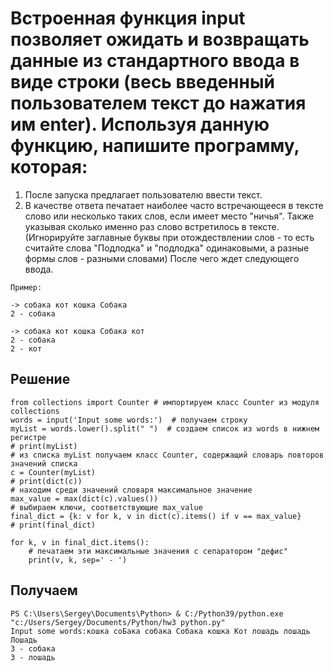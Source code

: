 # Встроенная функция input позволяет ожидать и возвращать данные из стандартного ввода в виде строки (весь введенный пользователем текст до нажатия им enter). Используя данную функцию, напишите программу, которая:

1. После запуска предлагает пользователю ввести текст.
2. В качестве ответа печатает наиболее часто встречающееся в тексте слово
или несколько таких слов, если имеет место "ничья". Также указывая
сколько именно раз слово встретилось в тексте. (Игнорируйте заглавные буквы
при отождествлении слов - то есть считайте слова "Подлодка" и "подлодка"
одинаковыми, а разные формы слов - разными словами)
После чего ждет следующего ввода.
```
Пример:

-> собака кот кошка Собака
2 - собака

-> собака кот кошка Собака кот
2 - собака
2 - кот
```

## Решение
```
from collections import Counter # импортируем класс Counter из модуля collections
words = input('Input some words:')  # получаем строку
myList = words.lower().split(" ")  # создаем список из words в нижнем регистре
# print(myList)
# из списка myList получаем класс Counter, содержащий словарь повторов значений списка
c = Counter(myList)
# print(dict(c))
# находим среди значений словаря максимальное значение
max_value = max(dict(c).values())
# выбираем ключи, соответствующие max_value
final_dict = {k: v for k, v in dict(c).items() if v == max_value}
# print(final_dict)

for k, v in final_dict.items():
    # печатаем эти максимальные значения с сепаратором "дефис"
    print(v, k, sep=' - ')

```

## Получаем
```
PS C:\Users\Sergey\Documents\Python> & C:/Python39/python.exe "c:/Users/Sergey/Documents/Python/hw3 python.py"
Input some words:кошка соБака собака Собака кошка Кот лошадь лошадь Лошадь 
3 - собака
3 - лошадь
```